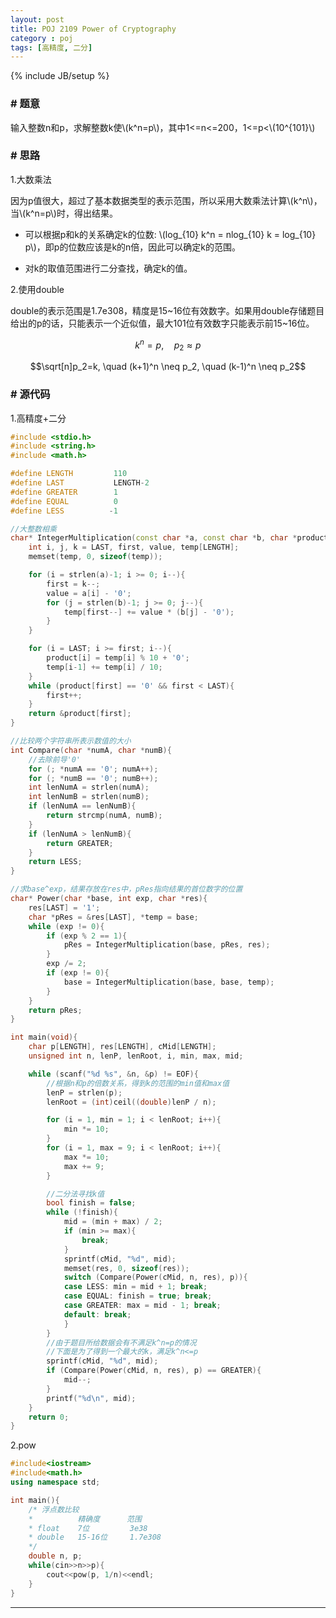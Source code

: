 ```yaml
---
layout: post
title: POJ 2109 Power of Cryptography
category : poj
tags: [高精度, 二分]
---
```

{% include JB/setup %}

### # 题意
输入整数n和p，求解整数k使\\(k^n=p\\)，其中1<=n<=200，1<=p<\\(10^{101}\\)

### # 思路

1.大数乘法

因为p值很大，超过了基本数据类型的表示范围，所以采用大数乘法计算\\(k^n\\)，当\\(k^n=p\\)时，得出结果。

- 可以根据p和k的关系确定k的位数: \\(log_{10} k^n = nlog_{10} k = log_{10} p\\)，即p的位数应该是k的n倍，因此可以确定k的范围。

- 对k的取值范围进行二分查找，确定k的值。

2.使用double

double的表示范围是1.7e308，精度是15~16位有效数字。如果用double存储题目给出的p的话，只能表示一个近似值，最大101位有效数字只能表示前15~16位。

$$k^n=p, \quad p_2 \approx p$$

$$\sqrt[n]p_2=k, \quad (k+1)^n \neq p_2, \quad (k-1)^n \neq p_2$$

### # 源代码

1.高精度+二分

```c++
#include <stdio.h>
#include <string.h>
#include <math.h>

#define LENGTH         110
#define LAST           LENGTH-2
#define GREATER        1
#define EQUAL          0
#define LESS          -1

//大整数相乘
char* IntegerMultiplication(const char *a, const char *b, char *product){
    int i, j, k = LAST, first, value, temp[LENGTH];
    memset(temp, 0, sizeof(temp));

    for (i = strlen(a)-1; i >= 0; i--){
        first = k--;
        value = a[i] - '0';
        for (j = strlen(b)-1; j >= 0; j--){
            temp[first--] += value * (b[j] - '0');
        }
    }

    for (i = LAST; i >= first; i--){
        product[i] = temp[i] % 10 + '0';
        temp[i-1] += temp[i] / 10;
    }
    while (product[first] == '0' && first < LAST){
        first++;
    }
    return &product[first];
}

//比较两个字符串所表示数值的大小
int Compare(char *numA, char *numB){
    //去除前导'0'
    for (; *numA == '0'; numA++);
    for (; *numB == '0'; numB++);
    int lenNumA = strlen(numA);
    int lenNumB = strlen(numB);
    if (lenNumA == lenNumB){
        return strcmp(numA, numB);
    }
    if (lenNumA > lenNumB){
        return GREATER;
    }
    return LESS;
}

//求base^exp，结果存放在res中，pRes指向结果的首位数字的位置
char* Power(char *base, int exp, char *res){
    res[LAST] = '1';
    char *pRes = &res[LAST], *temp = base;
    while (exp != 0){
        if (exp % 2 == 1){
            pRes = IntegerMultiplication(base, pRes, res);
        }
        exp /= 2;
        if (exp != 0){
            base = IntegerMultiplication(base, base, temp);
        }
    }
    return pRes;
}

int main(void){
    char p[LENGTH], res[LENGTH], cMid[LENGTH];
    unsigned int n, lenP, lenRoot, i, min, max, mid;

    while (scanf("%d %s", &n, &p) != EOF){
        //根据n和p的倍数关系，得到k的范围的min值和max值
        lenP = strlen(p);
        lenRoot = (int)ceil((double)lenP / n);

        for (i = 1, min = 1; i < lenRoot; i++){
            min *= 10;
        }
        for (i = 1, max = 9; i < lenRoot; i++){
            max *= 10;
            max += 9;
        }

        //二分法寻找k值
        bool finish = false;
        while (!finish){
            mid = (min + max) / 2;
            if (min >= max){
                break;
            }
            sprintf(cMid, "%d", mid);
            memset(res, 0, sizeof(res));
            switch (Compare(Power(cMid, n, res), p)){
            case LESS: min = mid + 1; break;
            case EQUAL: finish = true; break;
            case GREATER: max = mid - 1; break;
            default: break;
            }
        }
        //由于题目所给数据会有不满足k^n=p的情况
        //下面是为了得到一个最大的k，满足k^n<=p
        sprintf(cMid, "%d", mid);
        if (Compare(Power(cMid, n, res), p) == GREATER){
            mid--;
        }
        printf("%d\n", mid);
    }
    return 0;
}
```

2.pow

```c++
#include<iostream>
#include<math.h>
using namespace std;

int main(){
    /* 浮点数比较
    *          精确度      范围
    * float    7位         3e38
    * double   15-16位     1.7e308
    */
    double n, p;
    while(cin>>n>>p){
        cout<<pow(p, 1/n)<<endl;
    }
}
```
----------
